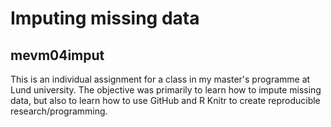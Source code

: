 # Imputing missing data
## mevm04imput

This is an individual assignment for a class in my master's programme at Lund university. The objective was primarily to learn how to impute missing data, but also to learn how to use GitHub and R Knitr to create reproducible research/programming.
